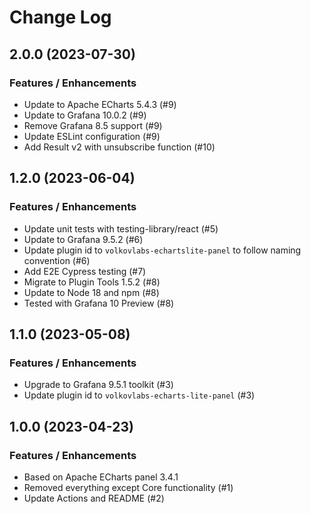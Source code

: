 # Change Log

## 2.0.0 (2023-07-30)

### Features / Enhancements

- Update to Apache ECharts 5.4.3 (#9)
- Update to Grafana 10.0.2 (#9)
- Remove Grafana 8.5 support (#9)
- Update ESLint configuration (#9)
- Add Result v2 with unsubscribe function (#10)

## 1.2.0 (2023-06-04)

### Features / Enhancements

- Update unit tests with testing-library/react (#5)
- Update to Grafana 9.5.2 (#6)
- Update plugin id to `volkovlabs-echartslite-panel` to follow naming convention (#6)
- Add E2E Cypress testing (#7)
- Migrate to Plugin Tools 1.5.2 (#8)
- Update to Node 18 and npm (#8)
- Tested with Grafana 10 Preview (#8)

## 1.1.0 (2023-05-08)

### Features / Enhancements

- Upgrade to Grafana 9.5.1 toolkit (#3)
- Update plugin id to `volkovlabs-echarts-lite-panel` (#3)

## 1.0.0 (2023-04-23)

### Features / Enhancements

- Based on Apache ECharts panel 3.4.1
- Removed everything except Core functionality (#1)
- Update Actions and README (#2)